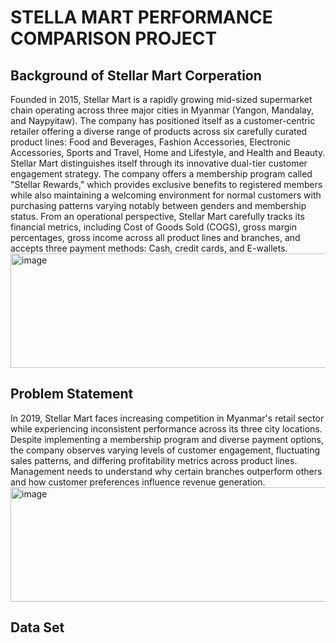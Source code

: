 # STELLA MART PERFORMANCE COMPARISON PROJECT

## Background of Stellar Mart Corperation
Founded in 2015, Stellar Mart is a rapidly growing mid-sized supermarket chain operating across three major cities in Myanmar (Yangon, Mandalay, and Naypyitaw). 
The company has positioned itself as a customer-centric retailer offering a diverse range of products across six carefully curated product lines: Food and Beverages, Fashion Accessories, Electronic Accessories, Sports and Travel, Home and Lifestyle, and Health and Beauty.
Stellar Mart distinguishes itself through its innovative dual-tier customer engagement strategy. 
The company offers a membership program called "Stellar Rewards," which provides exclusive benefits to registered members while also maintaining a welcoming environment for normal customers with purchasing patterns varying notably between genders and membership status. 
From an operational perspective, Stellar Mart carefully tracks its financial metrics, including Cost of Goods Sold (COGS), gross margin percentages, gross income across all product lines and branches, and accepts three payment methods: Cash, credit cards, and E-wallets. 
<img width="11059" height="183" alt="image" src="https://github.com/user-attachments/assets/1d589b7d-8516-44de-93f0-1e09e13429f4" />

## Problem Statement 
In 2019, Stellar Mart faces increasing competition in Myanmar's retail sector while experiencing inconsistent performance across its three city locations. Despite implementing a membership program and diverse payment options, the company observes varying levels of customer engagement, fluctuating sales patterns, and differing profitability metrics across product lines. Management needs to understand why certain branches outperform others and how customer preferences influence revenue generation.
<img width="8782" height="183" alt="image" src="https://github.com/user-attachments/assets/33897035-93fa-426d-a71d-9e1f7ea04607" />

## Data Set

